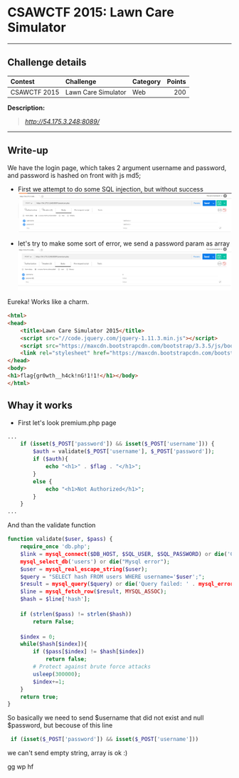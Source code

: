 # CSAWCTF 2015: Lawn Care Simulator
----------
## Challenge details
| Contest        | Challenge     | Category  | Points |
|:---------------|:--------------|:----------|-------:|
| CSAWCTF 2015 | Lawn Care Simulator | Web |    200 |

**Description:**
>*http://54.175.3.248:8089/*

----------
## Write-up
We have the login page, which takes 2 argument username and password, and password is hashed on front with js md5;

- First we attempt to do some SQL injection, but without success
![alt tag](a1.png)

- let's try to make some sort of error, we send a password param as array
![alt tag](a2.png)

Eureka! Works like a charm.

```html
<html>
<head>
    <title>Lawn Care Simulator 2015</title>
    <script src="//code.jquery.com/jquery-1.11.3.min.js"></script>
    <script src="https://maxcdn.bootstrapcdn.com/bootstrap/3.3.5/js/bootstrap.min.js"></script> 
    <link rel="stylesheet" href="https://maxcdn.bootstrapcdn.com/bootstrap/3.3.5/css/bootstrap.min.css">
</head>
<body>
<h1>flag{gr0wth__h4ck!nG!1!1!</h1></body>
</html>
```

## Whay it works

- First let's look premium.php page

```php
...
    if (isset($_POST['password']) && isset($_POST['username'])) {
        $auth = validate($_POST['username'], $_POST['password']); 
        if ($auth){
            echo "<h1>" . $flag . "</h1>";
        }
        else {
            echo "<h1>Not Authorized</h1>";
        }
    }
...
```
And than the validate function

```php
function validate($user, $pass) {
    require_once 'db.php';
    $link = mysql_connect($DB_HOST, $SQL_USER, $SQL_PASSWORD) or die('Could not connect: ' . mysql_error());
    mysql_select_db('users') or die("Mysql error");
    $user = mysql_real_escape_string($user);
    $query = "SELECT hash FROM users WHERE username='$user';";
    $result = mysql_query($query) or die('Query failed: ' . mysql_error());
    $line = mysql_fetch_row($result, MYSQL_ASSOC);
    $hash = $line['hash'];

    if (strlen($pass) != strlen($hash))
        return False;

    $index = 0;
    while($hash[$index]){
        if ($pass[$index] != $hash[$index])
            return false;
        # Protect against brute force attacks
        usleep(300000);
        $index+=1;
    }
    return true;
}
```
So basically we need to send $username that did not exist and null $password, 
but becouse of this line

```php
 if (isset($_POST['password']) && isset($_POST['username']))
```

we can't send empty string, array is ok :)

gg wp hf